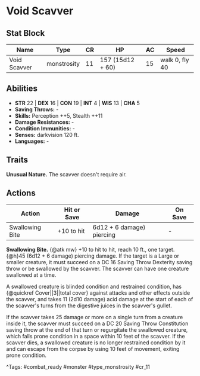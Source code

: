 # Void Scavver

## Stat Block

| Name | Type | CR | HP | AC | Speed |
|------|------|----|----|----|-------|
| Void Scavver | monstrosity | 11 | 157 (15d12 + 60) | 15 | walk 0, fly 40 |

## Abilities

- **STR** 22 | **DEX** 16 | **CON** 19 | **INT** 4 | **WIS** 13 | **CHA** 5
- **Saving Throws:** -  
- **Skills:** Perception ++5, Stealth ++11  
- **Damage Resistances:** -  
- **Condition Immunities:** -  
- **Senses:** darkvision 120 ft.  
- **Languages:** -

## Traits

**Unusual Nature.** The scavver doesn't require air.


## Actions

| Action | Hit or Save | Damage | On Save |
|--------|--------------|--------|----------|
| Swallowing Bite | +10 to hit | 6d12 + 6 damage) piercing | - |

**Swallowing Bite.** {@atk mw} +10 to hit to hit, reach 10 ft., one target. {@h}45 (6d12 + 6 damage) piercing damage. If the target is a Large or smaller creature, it must succeed on a DC 16 Saving Throw Dexterity saving throw or be swallowed by the scavver. The scavver can have one creature swallowed at a time.

A swallowed creature is blinded condition and restrained condition, has {@quickref Cover||3||total cover} against attacks and other effects outside the scavver, and takes 11 (2d10 damage) acid damage at the start of each of the scavver's turns from the digestive juices in the scavver's gullet.

If the scavver takes 25 damage or more on a single turn from a creature inside it, the scavver must succeed on a DC 20 Saving Throw Constitution saving throw at the end of that turn or regurgitate the swallowed creature, which falls prone condition in a space within 10 feet of the scavver. If the scavver dies, a swallowed creature is no longer restrained condition by it and can escape from the corpse by using 10 feet of movement, exiting prone condition.


^Tags: #combat_ready #monster #type_monstrosity #cr_11